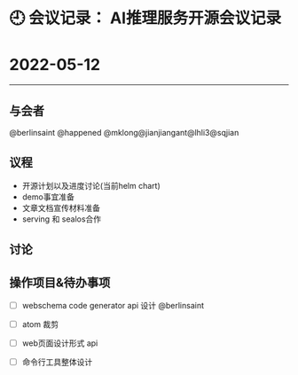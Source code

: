 
# 🕘 会议记录： AI推理服务开源会议记录

# 2022-05-12

****
## 与会者

@berlinsaint
@happened
@mklong@jianjiangant@lhli3@sqjian


## 议程

- 开源计划以及进度讨论(当前helm chart)
- demo事宜准备
- 文章文档宣传材料准备
- serving 和 sealos合作



## 讨论



## 操作项目&待办事项

- [ ] webschema code generator api 设计 @berlinsaint
- [ ] atom 裁剪
- [ ] web页面设计形式 api
- [ ] 命令行工具整体设计


